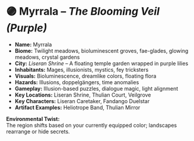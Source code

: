 
# 🟣 Myrrala – *The Blooming Veil (Purple)*

- **Name:** Myrrala  
- **Biome:** Twilight meadows, bioluminescent groves, fae-glades, glowing meadows, crystal gardens  
- **City:** *Liseran Shrine* – A floating temple garden wrapped in purple lilies  
- **Inhabitants:** Mages, illusionists, mystics, fey tricksters  
- **Visuals:** Bioluminescence, dreamlike colors, floating flora  
- **Hazards:** Illusions, doppelgängers, time anomalies  
- **Gameplay:** Illusion-based puzzles, dialogue magic, light alignment  
- **Key Locations:** Liseran Shrine, Thulian Court, Veilgrove  
- **Key Characters:** Liseran Caretaker, Fandango Duelstar  
- **Artifact Examples:** Heliotrope Band, Thulian Mirror  

**Environmental Twist:**  
The region shifts based on your currently equipped color; landscapes rearrange or hide secrets.
